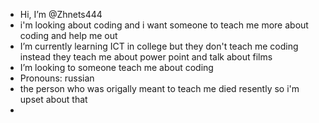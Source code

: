 -  Hi, I’m @Zhnets444
- i'm looking about coding and i want someone to teach me more about coding and help me out
-  I’m currently learning ICT in college but they don't teach me coding instead they teach me about power point and talk about films
-   I’m looking to someone teach me about coding 
- Pronouns: russian 
-  the person who was origally meant to teach me died resently so i'm upset about that
-  

<!---
Zhnets444/Zhnets444 is a ✨ special ✨ repository because its `README.md` (this file) appears on your GitHub profile.
You can click the Preview link to take a look at your changes.
--->
